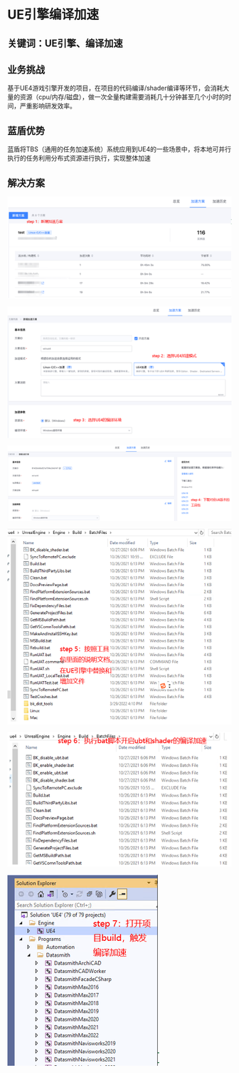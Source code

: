# UE引擎编译加速

## 关键词：UE引擎、编译加速 <a href="#zhun-bei-shi-xiang" id="zhun-bei-shi-xiang"></a>

## 业务挑战 <a href="#zhun-bei-shi-xiang" id="zhun-bei-shi-xiang"></a>

基于UE4游戏引擎开发的项目，在项目的代码编译/shader编译等环节，会消耗大量的资源（cpu/内存/磁盘），做一次全量构建需要消耗几十分钟甚至几个小时的时间，严重影响研发效率。

## 蓝盾优势 <a href="#zhun-bei-shi-xiang" id="zhun-bei-shi-xiang"></a>

蓝盾将TBS（通用的任务加速系统）系统应用到UE4的一些场景中，将本地可并行执行的任务利用分布式资源进行执行，实现整体加速

## 解决方案 <a href="#zhun-bei-shi-xiang" id="zhun-bei-shi-xiang"></a>

![图1](../../.gitbook/assets/scene-UE4-compilation-acceleration-a.png)

![图1](../../.gitbook/assets/scene-UE4-compilation-acceleration-b.png)

![图1](../../.gitbook/assets/scene-UE4-compilation-acceleration-c.png)

![图1](../../.gitbook/assets/scene-UE4-compilation-acceleration-d.png)

![图1](../../.gitbook/assets/scene-UE4-compilation-acceleration-e.png)

![图1](../../.gitbook/assets/scene-UE4-compilation-acceleration-f.png)
